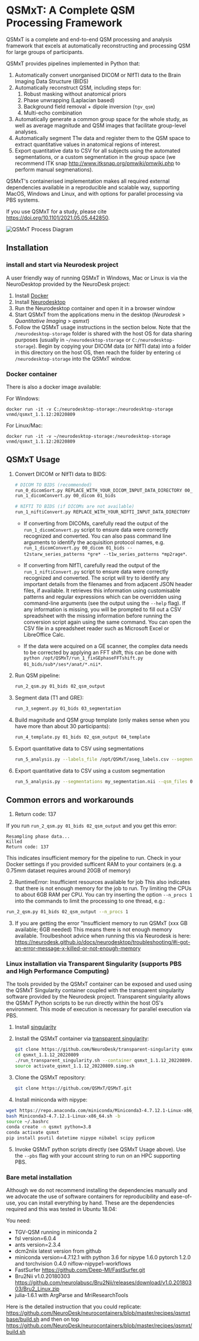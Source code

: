 # QSMxT: A Complete QSM Processing Framework

QSMxT is a complete and end-to-end QSM processing and analysis framework that excels at automatically reconstructing and processing QSM for large groups of participants. 

QSMxT provides pipelines implemented in Python that:

1. Automatically convert unorganised DICOM or NIfTI data to the Brain Imaging Data Structure (BIDS)
2. Automatically reconstruct QSM, including steps for:
   1. Robust masking without anatomical priors
   2. Phase unwrapping (Laplacian based)
   3. Background field removal + dipole inversion (`tgv_qsm`)
   4. Multi-echo combination
3. Automatically generate a common group space for the whole study, as well as average magnitude and QSM images that facilitate group-level analyses.
4. Automatically segment T1w data and register them to the QSM space to extract quantitative values in anatomical regions of interest.
5. Export quantitative data to CSV for all subjects using the automated segmentations, or a custom segmentation in the group space (we recommend ITK snap http://www.itksnap.org/pmwiki/pmwiki.php to perform manual segmenations).

QSMxT's containerised implementation makes all required external dependencies available in a reproducible and scalable way, supporting MacOS, Windows and Linux, and with options for parallel processing via PBS systems.

If you use QSMxT for a study, please cite https://doi.org/10.1101/2021.05.05.442850.

![QSMxT Process Diagram](diagram.png)

## Installation
### install and start via Neurodesk project

A user friendly way of running QSMxT in Windows, Mac or Linux is via the NeuroDesktop provided by the NeuroDesk project:

1. Install [Docker](https://www.docker.com/)
2. Install [Neurodesktop](https://neurodesk.github.io)
3. Run the Neurodesktop container and open it in a browser window
4. Start QSMxT from the applications menu in the desktop
   (*Neurodesk* > *Quantitative Imaging* > *qsmxt*)
3. Follow the QSMxT usage instructions in the section below. Note that the `/neurodesktop-storage` folder is shared with the host OS for data sharing purposes (usually in `~/neurodesktop-storage` or `C:/neurodesktop-storage`). Begin by copying your DICOM data (or NIfTI data) into a folder in this directory on the host OS, then reach the folder by entering `cd /neurodesktop-storage` into the QSMxT window.

### Docker container

There is also a docker image available:

For Windows:
```
docker run -it -v C:/neurodesktop-storage:/neurodesktop-storage vnmd/qsmxt_1.1.12:20220809
```
For Linux/Mac:
```
docker run -it -v ~/neurodesktop-storage:/neurodesktop-storage vnmd/qsmxt_1.1.12:20220809
```

## QSMxT Usage
1. Convert DICOM or NIfTI data to BIDS:
    ```bash
    # DICOM TO BIDS (recommended)
    run_0_dicomSort.py REPLACE_WITH_YOUR_DICOM_INPUT_DATA_DIRECTORY 00_dicom
    run_1_dicomConvert.py 00_dicom 01_bids

    # NIFTI TO BIDS (if DICOMs are not available)
    run_1_niftiConvert.py REPLACE_WITH_YOUR_NIFTI_INPUT_DATA_DIRECTORY 01_bids
    ```
    - If converting from DICOMs, carefully read the output of the `run_1_dicomConvert.py` script to ensure data were correctly recognized and converted. You can also pass command line arguments to identify the acquisition protocol names, e.g. `run_1_dicomConvert.py 00_dicom 01_bids --t2starw_series_patterns *gre* --t1w_series_patterns *mp2rage*`.

    - If converting from NIfTI, carefully read the output of the `run_1_niftiConvert.py` script to ensure data were correctly recognized and converted. The script will try to identify any important details from the filenames and from adjacent JSON header files, if available. It retrieves this information using customisable patterns and regular expressions which can be overridden using command-line arguments (see the output using the `--help` flag). If any information is missing, you will be prompted to fill out a CSV spreadsheet with the missing information before running the conversion script again using the same command. You can open the CSV file in a spreadsheet reader such as Microsoft Excel or LibreOffice Calc.

    - If the data were acquired on a GE scanner, the complex data needs to be corrected by applying an FFT shift, this can be done with `python /opt/QSMxT/run_1_fixGEphaseFFTshift.py 01_bids/sub*/ses*/anat/*.nii*`.

2. Run QSM pipeline:
    ```bash
    run_2_qsm.py 01_bids 02_qsm_output
    ```
3. Segment data (T1 and GRE):
    ```bash
    run_3_segment.py 01_bids 03_segmentation
    ```
4. Build magnitude and QSM group template (only makes sense when you have more than about 30 participants):
    ```bash
    run_4_template.py 01_bids 02_qsm_output 04_template
    ```
5. Export quantitative data to CSV using segmentations
    ```bash
    run_5_analysis.py --labels_file /opt/QSMxT/aseg_labels.csv --segmentations 03_segmentation/qsm_segmentations/*.nii --qsm_files 02_qsm_output/qsm_final/*/*.nii --out_dir 06_analysis
    ```
6. Export quantitative data to CSV using a custom segmentation
    ```bash
    run_5_analysis.py --segmentations my_segmentation.nii --qsm_files 04_qsm_template/qsm_transformed/*/*.nii --out_dir 07_analysis
    ```

## Common errors and workarounds
1. Return code: 137

If you run `run_2_qsm.py 01_bids 02_qsm_output` and you get this error:
```
Resampling phase data...
Killed
Return code: 137
``` 
This indicates insufficient memory for the pipeline to run. Check in your Docker settings if you provided sufficent RAM to your containers (e.g. a 0.75mm dataset requires around 20GB of memory)

2. RuntimeError: Insufficient resources available for job
This also indicates that there is not enough memory for the job to run. Try limiting the CPUs to about 6GB RAM per CPU. You can try inserting the option `--n_procs 1` into the commands to limit the processing to one thread, e.g.:
```bash
run_2_qsm.py 01_bids 02_qsm_output --n_procs 1
```

3. If you are getting the error "Insufficient memory to run QSMxT (xxx GB available; 6GB needed)
This means there is not enough memory available. Troulbeshoot advice when running this via Neurodesk is here: https://neurodesk.github.io/docs/neurodesktop/troubleshooting/#i-got-an-error-message-x-killed-or-not-enough-memory

### Linux installation via Transparent Singularity (supports PBS and High Performance Computing)

The tools provided by the QSMxT container can be exposed and used using the QSMxT Singularity container coupled with the transparent singularity software provided by the Neurodesk project. Transparent singularity allows the QSMxT Python scripts to be run directly within the host OS's environment. This mode of execution is necessary for parallel execution via PBS.

1. Install [singularity](https://sylabs.io/guides/3.0/user-guide/quick_start.html)
   
2. Install the QSMxT container via [transparent singularity](https://github.com/neurodesk/transparent-singularity):

    ```bash
    git clone https://github.com/NeuroDesk/transparent-singularity qsmxt_1.1.12_20220809
    cd qsmxt_1.1.12_20220809
    ./run_transparent_singularity.sh --container qsmxt_1.1.12_20220809.simg
    source activate_qsmxt_1.1.12_20220809.simg.sh
    ```

3. Clone the QSMxT repository:
    ```bash
    git clone https://github.com/QSMxT/QSMxT.git
    ```

4. Install miniconda with nipype:
```bash
wget https://repo.anaconda.com/miniconda/Miniconda3-4.7.12.1-Linux-x86_64.sh	
bash Miniconda3-4.7.12.1-Linux-x86_64.sh -b
source ~/.bashrc
conda create -n qsmxt python=3.8
conda activate qsmxt
pip install psutil datetime nipype nibabel scipy pydicom
```

5. Invoke QSMxT python scripts directly (see QSMxT Usage above). Use the `--pbs` flag with your account string to run on an HPC supporting PBS.

### Bare metal installation
Although we do not recommend installing the dependencies manually and we advocate the use of software containers for reproducibility and ease-of-use, you can install everything by hand. These are the dependencies required and this was tested in Ubuntu 18.04: 

You need:
- TGV-QSM running in miniconda 2
- fsl version=6.0.4
- ants version=2.3.4
- dcm2niix latest version from github
- miniconda version=4.7.12.1 with python 3.6 for nipype 1.6.0 pytorch 1.2.0 and torchvision 0.4.0 niflow-nipype1-workflows
- FastSurfer https://github.com/Deep-MI/FastSurfer.git
- Bru2Nii v1.0.20180303 https://github.com/neurolabusc/Bru2Nii/releases/download/v1.0.20180303/Bru2_Linux.zip
- julia-1.6.1 with ArgParse and MriResearchTools

Here is the detailed instruction that you could replicate: https://github.com/NeuroDesk/neurocontainers/blob/master/recipes/qsmxtbase/build.sh and then on top https://github.com/NeuroDesk/neurocontainers/blob/master/recipes/qsmxt/build.sh
